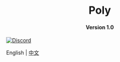 
<h1 align="center">Poly</h1>
<h4 align="center">Version 1.0 </h4>

[![Discord](https://img.shields.io/discord/102860784329052160.svg)](https://discord.gg/y6MuEnq)

English | [中文](README_CN.md)